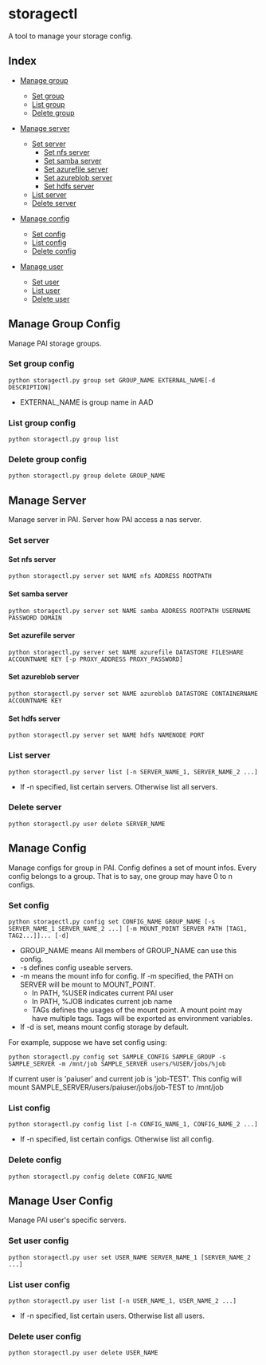 # storagectl

A tool to manage your storage config.

## Index
- [ Manage group ](#Group_config)
    - [ Set group ](#Group_set)
    - [ List group ](#Group_list) 
    - [ Delete group ](#Group_delete) 

- [ Manage server ](#Server_config)
    - [ Set server ](#Server_set)
        - [ Set nfs server ](#Server_set_nfs)
        - [ Set samba server ](#Server_set_samba)
        - [ Set azurefile server ](#Server_set_azurefile)
        - [ Set azureblob server ](#Server_set_azureblob)
        - [ Set hdfs server ](#Server_set_hdfs)
    - [ List server ](#Server_list) 
    - [ Delete server ](#Server_delete) 

- [ Manage config ](#Config_config)
    - [ Set config ](#Config_set)
    - [ List config ](#Config_list) 
    - [ Delete config ](#Config_delete) 

- [ Manage user ](#User_config)
    - [ Set user ](#User_set)
    - [ List user ](#User_list) 
    - [ Delete user ](#User_delete) 

## Manage Group Config <a name="Group_config"></a> 
Manage PAI storage groups.
### Set group config <a name="Group_set"></a> 
```
python storagectl.py group set GROUP_NAME EXTERNAL_NAME[-d DESCRIPTION]
```
- EXTERNAL_NAME is group name in AAD

### List group config <a name="Group_list"></a> 
```
python storagectl.py group list
```

### Delete group config <a name="Group_delete"></a> 
```
python storagectl.py group delete GROUP_NAME
```


## Manage Server <a name="Server_config"></a> 
Manage server in PAI. Server how PAI access a nas server.
### Set server <a name="Server_set"></a> 

#### Set nfs server <a name="Server_set_nfs"></a> 
```
python storagectl.py server set NAME nfs ADDRESS ROOTPATH
```

#### Set samba server <a name="Server_set_samba"></a> 
```
python storagectl.py server set NAME samba ADDRESS ROOTPATH USERNAME PASSWORD DOMAIN
```

#### Set azurefile server <a name="Server_set_azurefile"></a> 
```
python storagectl.py server set NAME azurefile DATASTORE FILESHARE ACCOUNTNAME KEY [-p PROXY_ADDRESS PROXY_PASSWORD]
```

#### Set azureblob server <a name="Server_set_azureblob"></a> 
```
python storagectl.py server set NAME azureblob DATASTORE CONTAINERNAME ACCOUNTNAME KEY
```

#### Set hdfs server <a name="Server_set_hdfs"></a> 
```
python storagectl.py server set NAME hdfs NAMENODE PORT
```

### List server <a name="Server_list"></a> 
```
python storagectl.py server list [-n SERVER_NAME_1, SERVER_NAME_2 ...]
```
- If -n specified, list certain servers. Otherwise list all servers.

### Delete server <a name="Server_delete"></a> 
```
python storagectl.py user delete SERVER_NAME
```


## Manage Config <a name="Config_config"></a> 
Manage configs for group in PAI. Config defines a set of mount infos. Every config belongs to a group. That is to say, one group may have 0 to n configs.
### Set config <a name="Config_set"></a> 
```
python storagectl.py config set CONFIG_NAME GROUP_NAME [-s SERVER_NAME_1 SERVER_NAME_2 ...] [-m MOUNT_POINT SERVER PATH [TAG1, TAG2...]]... [-d]
```
- GROUP_NAME means All members of GROUP_NAME can use this config.
- -s defines config useable servers.
- -m means the mount info for config. If -m specified, the PATH on SERVER will be mount to MOUNT_POINT.
    - In PATH, %USER indicates current PAI user
    - In PATH, %JOB indicates current job name
    - TAGs defines the usages of the mount point. A mount point may have multiple tags. Tags will be exported as environment variables.
- If -d is set, means mount config storage by default.

For example, suppose we have set config using:
```
python storagectl.py config set SAMPLE_CONFIG SAMPLE_GROUP -s SAMPLE_SERVER -m /mnt/job SAMPLE_SERVER users/%USER/jobs/%job
```
If current user is 'paiuser' and current job is 'job-TEST'. This config will mount SAMPLE_SERVER/users/paiuser/jobs/job-TEST to /mnt/job

### List config <a name="Config_list"></a> 
```
python storagectl.py config list [-n CONFIG_NAME_1, CONFIG_NAME_2 ...]
```
- If -n specified, list certain configs. Otherwise list all config.

### Delete config <a name="Config_delete"></a> 
```
python storagectl.py config delete CONFIG_NAME
```


## Manage User Config <a name="User_config"></a> 
Manage PAI user's specific servers.
### Set user config <a name="User_set"></a> 
```
python storagectl.py user set USER_NAME SERVER_NAME_1 [SERVER_NAME_2 ...]
```

### List user config <a name="User_list"></a> 
```
python storagectl.py user list [-n USER_NAME_1, USER_NAME_2 ...]
```
- If -n specified, list certain users. Otherwise list all users.

### Delete user config <a name="User_delete"></a> 
```
python storagectl.py user delete USER_NAME
```

